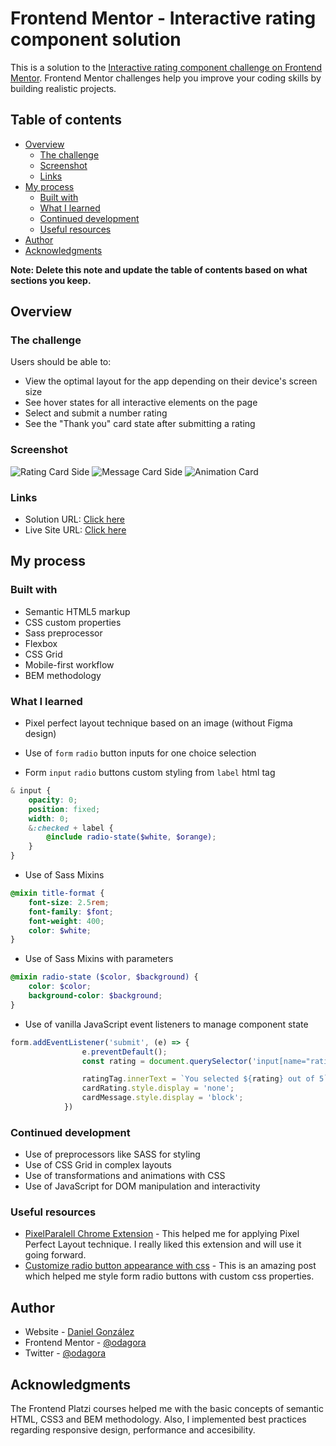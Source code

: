 # Frontend Mentor - Interactive rating component solution

This is a solution to the [Interactive rating component challenge on Frontend Mentor](https://www.frontendmentor.io/challenges/interactive-rating-component-koxpeBUmI). Frontend Mentor challenges help you improve your coding skills by building realistic projects.

## Table of contents

- [Overview](#overview)
  - [The challenge](#the-challenge)
  - [Screenshot](#screenshot)
  - [Links](#links)
- [My process](#my-process)
  - [Built with](#built-with)
  - [What I learned](#what-i-learned)
  - [Continued development](#continued-development)
  - [Useful resources](#useful-resources)
- [Author](#author)
- [Acknowledgments](#acknowledgments)

**Note: Delete this note and update the table of contents based on what sections you keep.**

## Overview

### The challenge

Users should be able to:

- View the optimal layout for the app depending on their device's screen size
- See hover states for all interactive elements on the page
- Select and submit a number rating
- See the "Thank you" card state after submitting a rating

### Screenshot

![Rating Card Side](https://bit.ly/3cUKYLH)
![Message Card Side](https://bit.ly/3RKBrW2)
![Animation Card](https://res.cloudinary.com/dagrstwwf/image/upload/v1662678837/2022-09-08_18-13-22_ix2ags.gif)

### Links

- Solution URL: [Click here](https://bit.ly/3D7e7xL)
- Live Site URL: [Click here](https://bit.ly/3B53gBG)

## My process

### Built with

- Semantic HTML5 markup
- CSS custom properties
- Sass preprocessor
- Flexbox
- CSS Grid
- Mobile-first workflow
- BEM methodology

### What I learned
* Pixel perfect layout technique based on an image (without Figma design)

* Use of `form` `radio` button inputs for one choice selection

* Form `input` `radio` buttons custom styling from `label` html tag
```scss
& input {
    opacity: 0;
    position: fixed;
    width: 0;
    &:checked + label {
        @include radio-state($white, $orange);
    }
}

```

* Use of Sass Mixins
```scss
@mixin title-format {
    font-size: 2.5rem;
    font-family: $font;
    font-weight: 400;
    color: $white;
}
```
* Use of Sass Mixins with parameters
```scss
@mixin radio-state ($color, $background) {
    color: $color;
    background-color: $background;
}
```
* Use of vanilla JavaScript event listeners to manage component state
```js
form.addEventListener('submit', (e) => {
                e.preventDefault();
                const rating = document.querySelector('input[name="rating"]:checked').value;

                ratingTag.innerText = `You selected ${rating} out of 5`;
                cardRating.style.display = 'none';
                cardMessage.style.display = 'block';
            })
```
### Continued development

* Use of preprocessors like SASS for styling
* Use of CSS Grid in complex layouts
* Use of transformations and animations with CSS
* Use of JavaScript for DOM manipulation and interactivity

### Useful resources

- [PixelParalell Chrome Extension](https://bit.ly/3B04jTG) - This helped me for applying Pixel Perfect Layout technique. I really liked this extension and will use it going forward.
- [Customize radio button appearance with css](https://markheath.net/post/customize-radio-button-css) - This is an amazing post which helped me style form radio buttons with custom css properties.

## Author

- Website - [Daniel González](https://odagora.com)
- Frontend Mentor - [@odagora](https://www.frontendmentor.io/profile/odagora)
- Twitter - [@odagora](https://www.twitter.com/odagora)

## Acknowledgments

The Frontend Platzi courses helped me with the basic concepts of semantic HTML, CSS3 and BEM methodology. Also, I implemented best practices regarding responsive design, performance and accesibility.
